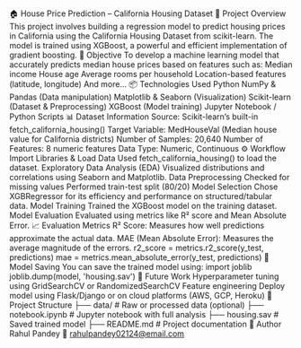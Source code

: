 🏠 House Price Prediction – California Housing Dataset
📌 Project Overview
This project involves building a regression model to predict housing prices in California using the California Housing Dataset from scikit-learn. The model is trained using XGBoost, a powerful and efficient implementation of gradient boosting.
🧠 Objective
To develop a machine learning model that accurately predicts median house prices based on features such as:
Median income
House age
Average rooms per household
Location-based features (latitude, longitude)
And more...
📦 Technologies Used
Python
NumPy & Pandas (Data manipulation)
Matplotlib & Seaborn (Visualization)
Scikit-learn (Dataset & Preprocessing)
XGBoost (Model training)
Jupyter Notebook / Python Scripts
📊 Dataset Information
Source: Scikit-learn’s built-in fetch_california_housing()
Target Variable: MedHouseVal (Median house value for California districts)
Number of Samples: 20,640
Number of Features: 8 numeric features
Data Type: Numeric, Continuous
⚙️ Workflow
Import Libraries & Load Data
Used fetch_california_housing() to load the dataset.
Exploratory Data Analysis (EDA)
Visualized distributions and correlations using Seaborn and Matplotlib.
Data Preprocessing
Checked for missing values
Performed train-test split (80/20)
Model Selection
Chose XGBRegressor for its efficiency and performance on structured/tabular data.
Model Training
Trained the XGBoost model on the training dataset.
Model Evaluation
Evaluated using metrics like R² score and Mean Absolute Error.
📈 Evaluation Metrics
R² Score: Measures how well predictions approximate the actual data.
MAE (Mean Absolute Error): Measures the average magnitude of the errors.
r2_score = metrics.r2_score(y_test, predictions)
mae = metrics.mean_absolute_error(y_test, predictions)
💾 Model Saving
You can save the trained model using:
import joblib
joblib.dump(model, 'housing.sav')
🚀 Future Work
Hyperparameter tuning using GridSearchCV or RandomizedSearchCV
Feature engineering
Deploy model using Flask/Django or on cloud platforms (AWS, GCP, Heroku)
📁 Project Structure
├── data/                 # Raw or processed data (optional)
├── notebook.ipynb        # Jupyter notebook with full analysis
├── housing.sav           # Saved trained model
├── README.md             # Project documentation
👤 Author
Rahul Pandey
📧 rahulpandey02124@email.com

